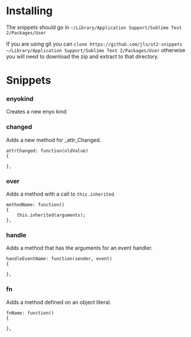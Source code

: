 # Installing

The snippets should go in `~/Library/Application Support/Sublime Text 2/Packages/User`

If you are using git you can `clone https://github.com/jls/st2-snippets ~/Library/Application Support/Sublime Text 2/Packages/User` otherwise you will need to download the zip and extract to that directory.

# Snippets

### enyokind 

Creates a new enyo kind

### changed

Adds a new method for _attr_Changed.

	attrChanged: function(oldValue)
	{
		
	},
	
### over

Adds a method with a call to `this.inherited`.

	methodName: function()
	{
		this.inherited(arguments);
	},
	
### handle

Adds a method that has the arguments for an event handler.

	handleEventName: function(sender, event)
	{
	
	},

### fn

Adds a method defined on an object literal.

	fnName: function()
	{
	
	},

